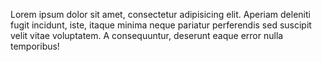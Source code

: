 
<p>
	Lorem ipsum dolor sit amet, consectetur adipisicing elit. Aperiam deleniti fugit incidunt, iste, itaque minima neque pariatur perferendis sed suscipit velit vitae voluptatem. A consequuntur, deserunt eaque error nulla temporibus!
</p>


